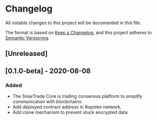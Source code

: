 # Changelog
All notable changes to this project will be documented in this file.

The format is based on [Keep a Changelog](https://keepachangelog.com/en/1.0.0/),
and this project adheres to [Semantic Versioning](https://semver.org/spec/v2.0.0.html).

## [Unreleased]

## [0.1.0-beta] - 2020-08-08
### Added
- The SmarTrade Core is trading consensus platform to simplify communication with blockchains.
- Add deployed contract address in Ropsten network.
- Add clone mechanism to prevent stuck encrypted data.
